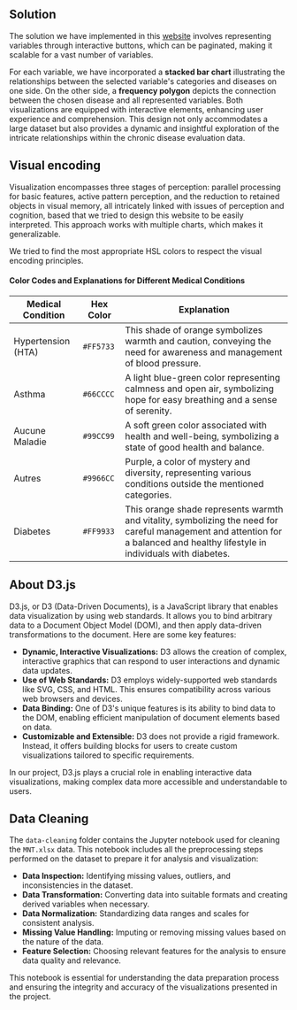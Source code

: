 ## Solution

The solution we have implemented in this [website](https://marouanebenbetka.github.io/Data-Viz-D3/) involves representing variables through interactive buttons, which can be paginated, making it scalable for a vast number of variables.

For each variable, we have incorporated a **stacked bar chart** illustrating the relationships between the selected variable's categories and diseases on one side. On the other side, a **frequency polygon** depicts the connection between the chosen disease and all represented variables. Both visualizations are equipped with interactive elements, enhancing user experience and comprehension. This design not only accommodates a large dataset but also provides a dynamic and insightful exploration of the intricate relationships within the chronic disease evaluation data.

## Visual encoding 

Visualization encompasses three stages of perception: parallel processing for basic features, active pattern perception, and the reduction to retained objects in visual memory, all intricately linked with issues of perception and cognition, based that we tried to design this website to be easily interpreted.
This approach works with multiple charts, which makes it generalizable.

We tried to find the most appropriate HSL colors to respect the visual encoding principles.

#### Color Codes and Explanations for Different Medical Conditions

| Medical Condition   | Hex Color | Explanation |
|---------------------|-----------|-------------|
| Hypertension (HTA)  | `#FF5733` | This shade of orange symbolizes warmth and caution, conveying the need for awareness and management of blood pressure. |
| Asthma              | `#66CCCC` | A light blue-green color representing calmness and open air, symbolizing hope for easy breathing and a sense of serenity. |
| Aucune Maladie      | `#99CC99` | A soft green color associated with health and well-being, symbolizing a state of good health and balance. |
| Autres              | `#9966CC` | Purple, a color of mystery and diversity, representing various conditions outside the mentioned categories. |
| Diabetes            | `#FF9933` | This orange shade represents warmth and vitality, symbolizing the need for careful management and attention for a balanced and healthy lifestyle in individuals with diabetes. |

## About D3.js

D3.js, or D3 (Data-Driven Documents), is a JavaScript library that enables data visualization by using web standards. It allows you to bind arbitrary data to a Document Object Model (DOM), and then apply data-driven transformations to the document. Here are some key features:

- **Dynamic, Interactive Visualizations:** D3 allows the creation of complex, interactive graphics that can respond to user interactions and dynamic data updates.
- **Use of Web Standards:** D3 employs widely-supported web standards like SVG, CSS, and HTML. This ensures compatibility across various web browsers and devices.
- **Data Binding:** One of D3's unique features is its ability to bind data to the DOM, enabling efficient manipulation of document elements based on data.
- **Customizable and Extensible:** D3 does not provide a rigid framework. Instead, it offers building blocks for users to create custom visualizations tailored to specific requirements.

In our project, D3.js plays a crucial role in enabling interactive data visualizations, making complex data more accessible and understandable to users.

## Data Cleaning

The `data-cleaning` folder contains the Jupyter notebook used for cleaning the `MNT.xlsx` data. This notebook includes all the preprocessing steps performed on the dataset to prepare it for analysis and visualization:

- **Data Inspection:** Identifying missing values, outliers, and inconsistencies in the dataset.
- **Data Transformation:** Converting data into suitable formats and creating derived variables when necessary.
- **Data Normalization:** Standardizing data ranges and scales for consistent analysis.
- **Missing Value Handling:** Imputing or removing missing values based on the nature of the data.
- **Feature Selection:** Choosing relevant features for the analysis to ensure data quality and relevance.

This notebook is essential for understanding the data preparation process and ensuring the integrity and accuracy of the visualizations presented in the project.
